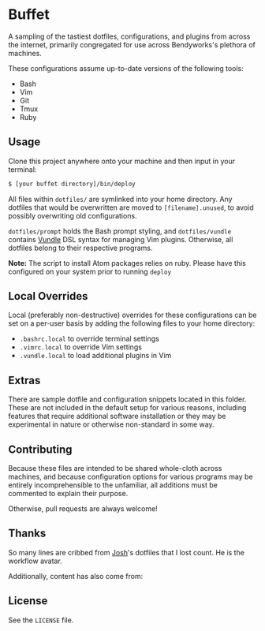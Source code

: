 # Buffet

A sampling of the tastiest dotfiles, configurations, and plugins from
across the internet, primarily congregated for use across Bendyworks's
plethora of machines.

These configurations assume up-to-date versions of the following tools:
- Bash
- Vim
- Git
- Tmux
- Ruby

## Usage

Clone this project anywhere onto your machine and then input in your terminal:

```sh
$ [your buffet directory]/bin/deploy
```

All files within `dotfiles/` are symlinked into your home directory. Any
dotfiles that would be overwritten are moved to `[filename].unused`, to avoid
possibly overwriting old configurations.

`dotfiles/prompt` holds the Bash prompt styling, and `dotfiles/vundle` contains
[Vundle][1] DSL syntax for managing Vim plugins. Otherwise, all dotfiles belong
to their respective programs.

[1]: https://github.com/gmarik/Vundle.vim



**Note:** The script to install Atom packages relies on ruby. Please have this configured on your system prior to running `deploy`


## Local Overrides

Local (preferably non-destructive) overrides for these configurations can be
set on a per-user basis by adding the following files to your home directory:

- `.bashrc.local` to override terminal settings
- `.vimrc.local` to override Vim settings
- `.vundle.local` to load additional plugins in Vim

## Extras

There are sample dotfile and configuration snippets located in this folder. These are not included in the default setup for various reasons, including features that require additional software installation or they may be experimental in nature or otherwise non-standard in some way.

## Contributing

Because these files are intended to be shared whole-cloth across machines,
and because configuration options for various programs may be entirely
incomprehensible to the unfamiliar, all additions must be commented to
explain their purpose.

Otherwise, pull requests are always welcome!

## Thanks

So many lines are cribbed from [Josh][2]'s dotfiles that I lost count. He is
the workflow avatar.

[2]: https://github.com/losingkeys

Additionally, content has also come from:

[3]: https://github.com/mathiasbynens/dotfiles

## License

See the `LICENSE` file.
